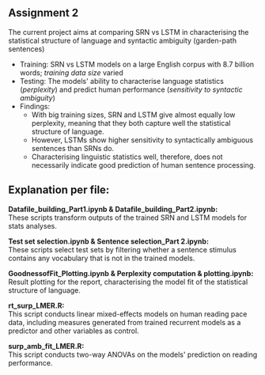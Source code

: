 ## Assignment 2
The current project aims at comparing SRN vs LSTM in characterising the statistical structure of language and syntactic ambiguity (garden-path sentences)
- Training: SRN vs LSTM models on a large English corpus with 8.7 billion words; _training data size_ varied
- Testing: The models' ability to characterise language statistics (_perplexity_) and predict human performance (_sensitivity to syntactic ambiguity_)
- Findings:
  - With big training sizes, SRN and LSTM give almost equally low perplexity, meaning that they both capture well the statistical structure of language.
  - However, LSTMs show higher sensitivity to syntactically ambiguous sentences than SRNs do.
  - Characterising linguistic statistics well, therefore, does not necessarily indicate good prediction of human sentence processing.

## Explanation per file:

<b>Datafile_building_Part1.ipynb & Datafile_building_Part2.ipynb:</b>\
These scripts transform outputs of the trained SRN and LSTM models for stats analyses.

<b>Test set selection.ipynb & Sentence selection_Part 2.ipynb:</b>\
These scripts select test sets by filtering whether a sentence stimulus contains any vocabulary that is not in the trained models.

<b>GoodnessofFit_Plotting.ipynb & Perplexity computation & plotting.ipynb:</b>\
Result plotting for the report, characterising the model fit of the statistical structure of language.

<b>rt_surp_LMER.R:</b>\
This script conducts linear mixed-effects models on human reading pace data, including measures generated from trained recurrent models as a predictor and other variables as control.

<b>surp_amb_fit_LMER.R:</b>\
This script conducts two-way ANOVAs on the models' prediction on reading performance.

